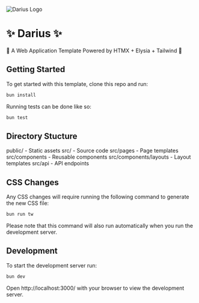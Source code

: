 ![Darius Logo](https://github.com/atridadl/Darius-TS/assets/88056492/77d1d6a5-963d-4f39-8ff6-d766b59564be)

# ✨ Darius ✨

🚀 A Web Application Template Powered by HTMX + Elysia + Tailwind 🚀

## Getting Started

To get started with this template, clone this repo and run:

```bash
bun install
```

Running tests can be done like so:

```bash
bun test
```

## Directory Stucture

public/ - Static assets
src/ - Source code
src/pages - Page templates
src/components - Reusable components
src/components/layouts - Layout templates
src/api - API endpoints

## CSS Changes

Any CSS changes will require running the following command to generate the new CSS file:

```bash
bun run tw
```

Please note that this command will also run automatically when you run the development server.

## Development

To start the development server run:

```bash
bun dev
```

Open http://localhost:3000/ with your browser to view the development server.
